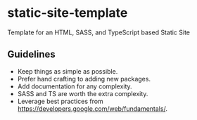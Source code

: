 # static-site-template

Template for an HTML, SASS, and TypeScript based Static Site

## Guidelines

- Keep things as simple as possible.
- Prefer hand crafting to adding new packages.
- Add documentation for any complexity.
- SASS and TS are worth the extra complexity.
- Leverage best practices from <https://developers.google.com/web/fundamentals/>.
